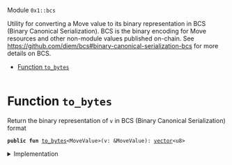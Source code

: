 
<a name="0x1_bcs"></a>

 Module `0x1::bcs`

Utility for converting a Move value to its binary representation in BCS (Binary Canonical
Serialization). BCS is the binary encoding for Move resources and other non-module values
published on-chain. See https://github.com/diem/bcs#binary-canonical-serialization-bcs for more
details on BCS.


-  [Function `to_bytes`](#0x1_bcs_to_bytes)


<pre><code></code></pre>



<a name="0x1_bcs_to_bytes"></a>

# Function `to_bytes`

Return the binary representation of <code>v</code> in BCS (Binary Canonical Serialization) format


<pre><code><b>public</b> <b>fun</b> <a href="../../dependencies/move-stdlib/bcs.md#0x1_bcs_to_bytes">to_bytes</a>&lt;MoveValue&gt;(v: &MoveValue): <a href="../../dependencies/move-stdlib/vector.md#0x1_vector">vector</a>&lt;u8&gt;
</code></pre>



<details>
<summary>Implementation</summary>


<pre><code><b>native</b> <b>public</b> <b>fun</b> <a href="../../dependencies/move-stdlib/bcs.md#0x1_bcs_to_bytes">to_bytes</a>&lt;MoveValue&gt;(v: &MoveValue): <a href="../../dependencies/move-stdlib/vector.md#0x1_vector">vector</a>&lt;u8&gt;;
</code></pre>



</details>
